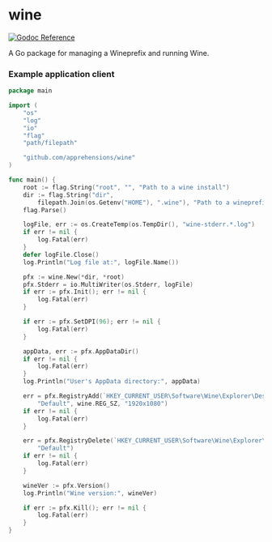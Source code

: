 # wine
[pkg.go.dev]:     https://pkg.go.dev/github.com/apprehensions/wine
[pkg.go.dev_img]: https://img.shields.io/badge/%E2%80%8B-reference-007d9c?logo=go&logoColor=white&style=flat-square

[![Godoc Reference][pkg.go.dev_img]][pkg.go.dev]

A Go package for managing a Wineprefix and running Wine.

### Example application client
```go
package main

import (
	"os"
	"log"
	"io"
	"flag"
	"path/filepath"

	"github.com/apprehensions/wine"
)

func main() {
	root := flag.String("root", "", "Path to a wine install")
	dir := flag.String("dir",
		filepath.Join(os.Getenv("HOME"), ".wine"), "Path to a wineprefix")
	flag.Parse()

	logFile, err := os.CreateTemp(os.TempDir(), "wine-stderr.*.log")
	if err != nil {
		log.Fatal(err)
	}
	defer logFile.Close()
	log.Println("Log file at:", logFile.Name())

	pfx := wine.New(*dir, *root)
	pfx.Stderr = io.MultiWriter(os.Stderr, logFile)
	if err := pfx.Init(); err != nil {
		log.Fatal(err)
	}

	if err := pfx.SetDPI(96); err != nil {
		log.Fatal(err)
	}

	appData, err := pfx.AppDataDir()
	if err != nil {
		log.Fatal(err)
	}
	log.Println("User's AppData directory:", appData)

	err = pfx.RegistryAdd(`HKEY_CURRENT_USER\Software\Wine\Explorer\Desktops`,
    	"Default", wine.REG_SZ, "1920x1080")
    if err != nil {
		log.Fatal(err)
	}

	err = pfx.RegistryDelete(`HKEY_CURRENT_USER\Software\Wine\Explorer\Desktops`,
		"Default")
	if err != nil {
		log.Fatal(err)
	}

	wineVer := pfx.Version()
	log.Println("Wine version:", wineVer)

	if err := pfx.Kill(); err != nil {
		log.Fatal(err)
	}
}
```
